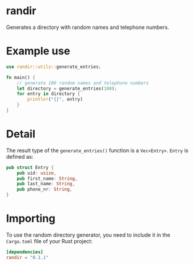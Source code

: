 # randir
Generates a directory with random names and telephone numbers. 

# Example use
```rust
use randir::utils::generate_entries;

fn main() {
    // generate 100 random names and telephone numbers
    let directory = generate_entries(100);
    for entry in directory {
        println!("{}", entry)
    }
}
```

# Detail
The result type of the `generate_entries()` function is a `Vec<Entry>`. `Entry` is defined as:

```rust
pub struct Entry {
    pub uid: usize,
    pub first_name: String,
    pub last_name: String,
    pub phone_nr: String,
}
```

# Importing
To use the random directory generator, you need to include it in the `Cargo.toml` file of your Rust project:

```toml
[dependencies]
randir = "0.1.1"
```
